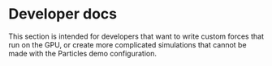 # Developer docs

This section is intended for developers that want to write custom forces that run on the GPU, or create more complicated simulations that cannot be made with the Particles demo configuration.

<seealso>
<category ref="related">
<a href="Creating-a-project.md"/>
</category>
</seealso>
